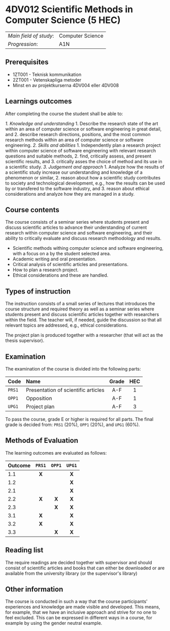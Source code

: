 # 4DV012 Scientific Methods in Computer Science (5 HEC)

|     |     |
| --- | --- | 
| *Main field of study*: | Computer Science | 
| *Progression*: | A1N | 

## Prerequisites

- 1ZT001 - Teknisk kommunikation
- 2ZT001 - Vetenskapliga metoder
- Minst en av projektkurserna 4DV004 eller 4DV008

## Learnings outcomes

After completing the course the student shall be able to:

*1. Knowledge and understanding*
	1. Describe the research state of the art within an area of computer science or software engineering in great detail, and
	2. describe research directions, positions, and the most common research methods within an area of computer science or software engineering.
*2.	Skills and abilities*
	1. Independently plan a research project within computer science of software engineering with relevant research questions and suitable methods, 
	2. find, critically assess, and present scientific results, and
	3. critically asses the choice of method and its use in a scientific study.
*3.	Judgement and approach*
	1. Analyze how the results of a scientific study increase our understanding and knowledge of a phenomenon or similar,
	2. reason about how a scientific study contributes to society and technological development, e.g., how the results can be used by or transfered to the software industry, and
	3. reason about ethical considerations and analyze how they are managed in a study.

## Course contents

The course consists of a seminar series where students present and discuss scientific articles to advance their understanding of current research within computer science and software engineering, and their ability to critically evaluate and discuss research methodology and results.

- Scientific methods withing computer science and software engineering, with a focus on a by the student selected area.
- Academic writing and oral presentation.
- Critical analysis of scientific articles and presentations.
- How to plan a research project.
- Ethical considerations and these are handled. 

## Types of instruction

The instruction consists of a small series of lectures that introduces the course structure and required theory as well as a seminar series where students present and discuss scientific articles together with researchers within the field. The teacher will, if needed, guide the discussion so that all relevant topics are addressed, e.g., ethical considerations.

The project plan is produced together with a researcher (that will act as the thesis supervisor).

## Examination

The examination of the course is divided into the following parts:

| Code | Name             | Grade | HEC | 
| :--- | :-------------------- | :---: | :---: |
|`PRS1`| Presentation of scientific articles      | A-F   | 1     |  
|`OPP1`| Opposition         | A-F   | 1     |  
|`UPG1`| Project plan                          | A-F   | 3     |  

To pass the course, grade E or higher is required for all parts. The final grade is decided from: `PRS1` (20%), `OPP1` (20%), and `UPG1` (60%).

## Methods of Evaluation

The learning outcomes are evaluated as follows:

| Outcome |`PRS1` |`OPP1` |`UPG1` |
| :--------- | :---: | :---: | :---: |
| 1.1        | **X** |       | **X** |
| 1.2        |       |       | **X** |
| 2.1        |       |       | **X** |
| 2.2        | **X** | **X** | **X** |
| 2.3        |       | **X** | **X** |
| 3.1        | **X** |       | **X** |
| 3.2        | **X** |       | **X** |
| 3.3        |       | **X** | **X** |

## Reading list

The require readings are decided together with supervisor and should consist of scientific articles and books that can either be downloaded or are available from the university library (or the supervisor's library)

## Other information

The course is conducted in such a way that the course participants' experiences and knowledge are made visible and developed. This means, for example, that we have an inclusive approach and strive for no one to feel excluded. This can be expressed in different ways in a course, for example by using the gender neutral example.